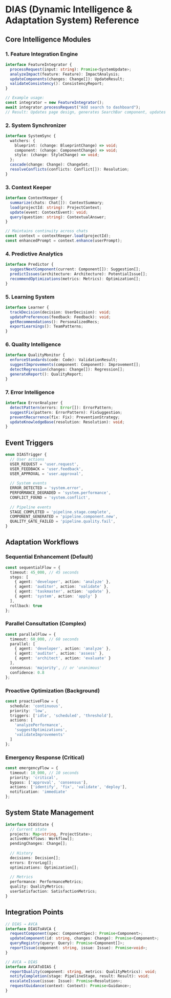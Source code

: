 # DIAS (Dynamic Intelligence & Adaptation System) Reference

## Core Intelligence Modules

### 1. Feature Integration Engine
```typescript
interface FeatureIntegrator {
  processRequest(input: string): Promise<SystemUpdate>;
  analyzeImpact(feature: Feature): ImpactAnalysis;
  updateComponents(changes: Change[]): UpdateResult;
  validateConsistency(): ConsistencyReport;
}

// Example usage:
const integrator = new FeatureIntegrator();
await integrator.processRequest("Add search to dashboard");
// Result: Updates page design, generates SearchBar component, updates deps
```

### 2. System Synchronizer
```typescript
interface SystemSync {
  watchers: {
    blueprint: (change: BlueprintChange) => void;
    component: (change: ComponentChange) => void;
    style: (change: StyleChange) => void;
  };
  cascade(change: Change): ChangeSet;
  resolveConflicts(conflicts: Conflict[]): Resolution;
}
```

### 3. Context Keeper
```typescript
interface ContextKeeper {
  summarize(chats: Chat[]): ContextSummary;
  load(projectId: string): ProjectContext;
  update(event: ContextEvent): void;
  query(question: string): ContextualAnswer;
}

// Maintains continuity across chats
const context = contextKeeper.load(projectId);
const enhancedPrompt = context.enhance(userPrompt);
```

### 4. Predictive Analytics
```typescript
interface Predictor {
  suggestNextComponent(current: Component[]): Suggestion[];
  predictIssues(architecture: Architecture): PotentialIssue[];
  recommendOptimizations(metrics: Metrics): Optimization[];
}
```

### 5. Learning System
```typescript
interface Learner {
  trackDecision(decision: UserDecision): void;
  updatePreferences(feedback: Feedback): void;
  getRecommendations(): PersonalizedRecs;
  exportLearnings(): TeamPatterns;
}
```

### 6. Quality Intelligence
```typescript
interface QualityMonitor {
  enforceStandards(code: Code): ValidationResult;
  suggestImprovements(component: Component): Improvement[];
  detectRegression(changes: Change[]): Regression[];
  generateReport(): QualityReport;
}
```

### 7. Error Intelligence
```typescript
interface ErrorAnalyzer {
  detectPattern(errors: Error[]): ErrorPattern;
  suggestFix(pattern: ErrorPattern): FixSuggestion;
  preventRecurrence(fix: Fix): PreventionStrategy;
  updateKnowledgeBase(resolution: Resolution): void;
}
```

## Event Triggers

```typescript
enum DIASTrigger {
  // User actions
  USER_REQUEST = 'user.request',
  USER_FEEDBACK = 'user.feedback',
  USER_APPROVAL = 'user.approval',
  
  // System events
  ERROR_DETECTED = 'system.error',
  PERFORMANCE_DEGRADED = 'system.performance',
  CONFLICT_FOUND = 'system.conflict',
  
  // Pipeline events
  STAGE_COMPLETED = 'pipeline.stage.complete',
  COMPONENT_GENERATED = 'pipeline.component.new',
  QUALITY_GATE_FAILED = 'pipeline.quality.fail',
}
```

## Adaptation Workflows

### Sequential Enhancement (Default)
```typescript
const sequentialFlow = {
  timeout: 45_000, // 45 seconds
  steps: [
    { agent: 'developer', action: 'analyze' },
    { agent: 'auditor', action: 'validate' },
    { agent: 'taskmaster', action: 'update' },
    { agent: 'system', action: 'apply' }
  ],
  rollback: true
};
```

### Parallel Consultation (Complex)
```typescript
const parallelFlow = {
  timeout: 60_000, // 60 seconds
  parallel: [
    { agent: 'developer', action: 'analyze' },
    { agent: 'auditor', action: 'assess' },
    { agent: 'architect', action: 'evaluate' }
  ],
  consensus: 'majority', // or 'unanimous'
  confidence: 0.8
};
```

### Proactive Optimization (Background)
```typescript
const proactiveFlow = {
  schedule: 'continuous',
  priority: 'low',
  triggers: ['idle', 'scheduled', 'threshold'],
  actions: [
    'analyzePerformance',
    'suggestOptimizations',
    'validateImprovements'
  ]
};
```

### Emergency Response (Critical)
```typescript
const emergencyFlow = {
  timeout: 10_000, // 10 seconds
  priority: 'critical',
  bypass: ['approval', 'consensus'],
  actions: ['identify', 'fix', 'validate', 'deploy'],
  notification: 'immediate'
};
```

## System State Management

```typescript
interface DIASState {
  // Current state
  projects: Map<string, ProjectState>;
  activeWorkflows: Workflow[];
  pendingChanges: Change[];
  
  // History
  decisions: Decision[];
  errors: ErrorLog[];
  optimizations: Optimization[];
  
  // Metrics
  performance: PerformanceMetrics;
  quality: QualityMetrics;
  userSatisfaction: SatisfactionMetrics;
}
```

## Integration Points

```typescript
// DIAS → AVCA
interface DIASToAVCA {
  requestComponent(spec: ComponentSpec): Promise<Component>;
  updateComponent(id: string, changes: Change): Promise<Component>;
  queryRegistry(query: Query): Promise<Component[]>;
  reportIssue(component: string, issue: Issue): Promise<void>;
}

// AVCA → DIAS  
interface AVCAToDIAS {
  reportQuality(component: string, metrics: QualityMetrics): void;
  notifyCompletion(stage: PipelineStage, result: Result): void;
  escalateIssue(issue: Issue): Promise<Resolution>;
  requestGuidance(context: Context): Promise<Guidance>;
}
```